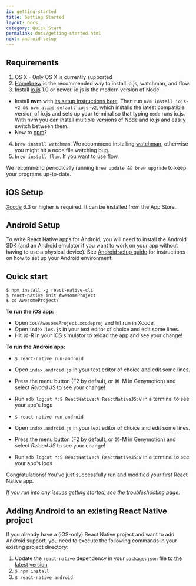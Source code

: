 ```yaml
---
id: getting-started
title: Getting Started
layout: docs
category: Quick Start
permalink: docs/getting-started.html
next: android-setup
---
```


## Requirements

1. OS X - Only OS X is currently supported
2. [Homebrew](http://brew.sh/) is the recommended way to install io.js, watchman, and flow.
3. Install [io.js](https://iojs.org/) 1.0 or newer. io.js is the modern version of Node.
  - Install **nvm** with [its setup instructions here](https://github.com/creationix/nvm#installation). Then run `nvm install iojs-v2 && nvm alias default iojs-v2`, which installs the latest compatible version of io.js and sets up your terminal so that typing `node` runs io.js. With nvm you can install multiple versions of Node and io.js and easily switch between them.
  - New to [npm](https://docs.npmjs.com/)?
4. `brew install watchman`. We recommend installing [watchman](https://facebook.github.io/watchman/docs/install.html), otherwise you might hit a node file watching bug.
5. `brew install flow`. If you want to use [flow](http://www.flowtype.org).

We recommend periodically running `brew update && brew upgrade` to keep your programs up-to-date.

## iOS Setup

[Xcode](https://developer.apple.com/xcode/downloads/) 6.3 or higher is required. It can be installed from the App Store.

## Android Setup

To write React Native apps for Android, you will need to install the Android SDK (and an Android emulator if you want to work on your app without having to use a physical device). See [Android setup guide](android-setup.html) for instructions on how to set up your Android environment.

## Quick start

    $ npm install -g react-native-cli
    $ react-native init AwesomeProject
    $ cd AwesomeProject/

**To run the iOS app:**

- Open `ios/AwesomeProject.xcodeproj` and hit run in Xcode.
- Open `index.ios.js` in your text editor of choice and edit some lines.
- Hit ⌘-R in your iOS simulator to reload the app and see your change!

**To run the Android app:**

* `$ react-native run-android`
* Open `index.android.js` in your text editor of choice and edit some lines.
* Press the menu button (F2 by default, or ⌘-M in Genymotion) and select *Reload JS* to see your change!
* Run `adb logcat *:S ReactNative:V ReactNativeJS:V` in a terminal to see your app's logs

* `$ react-native run-android`
* Open `index.android.js` in your text editor of choice and edit some lines.
* Press the menu button (F2 by default, or ⌘-M in Genymotion) and select *Reload JS* to see your change!
* Run `adb logcat *:S ReactNative:V ReactNativeJS:V` in a terminal to see your app's logs

Congratulations! You've just successfully run and modified your first React Native app.

_If you run into any issues getting started, see the [troubleshooting page](/react-native/docs/troubleshooting.html#content)._

## Adding Android to an existing React Native project

If you already have a (iOS-only) React Native project and want to add Android support, you need to execute the following commands in your existing project directory:

1. Update the `react-native` dependency in your `package.json` file to [the latest version](https://www.npmjs.com/package/react-native)
2. `$ npm install`
3. `$ react-native android`
